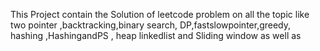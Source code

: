 This Project contain the Solution of leetcode problem on all the topic like two pointer ,backtracking,binary search, DP,fastslowpointer,greedy, hashing  ,HashingandPS , heap linkedlist and Sliding window as well as

